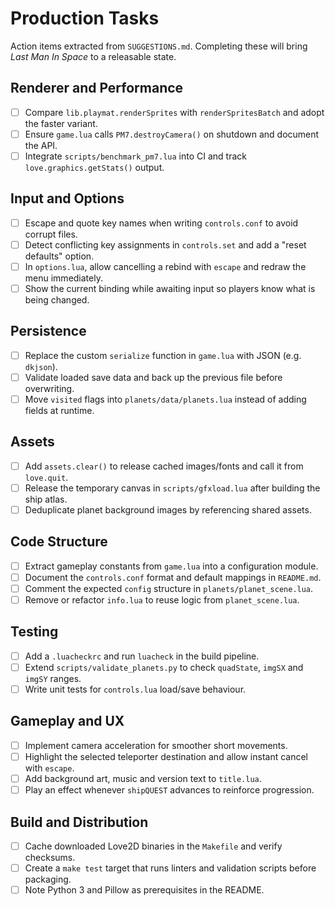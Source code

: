 # Production Tasks

Action items extracted from `SUGGESTIONS.md`.  Completing these will bring *Last Man In Space* to a releasable state.

## Renderer and Performance
- [ ] Compare `lib.playmat.renderSprites` with `renderSpritesBatch` and adopt the faster variant.
- [ ] Ensure `game.lua` calls `PM7.destroyCamera()` on shutdown and document the API.
- [ ] Integrate `scripts/benchmark_pm7.lua` into CI and track `love.graphics.getStats()` output.

## Input and Options
- [ ] Escape and quote key names when writing `controls.conf` to avoid corrupt files.
- [ ] Detect conflicting key assignments in `controls.set` and add a "reset defaults" option.
- [ ] In `options.lua`, allow cancelling a rebind with `escape` and redraw the menu immediately.
- [ ] Show the current binding while awaiting input so players know what is being changed.

## Persistence
- [ ] Replace the custom `serialize` function in `game.lua` with JSON (e.g. `dkjson`).
- [ ] Validate loaded save data and back up the previous file before overwriting.
- [ ] Move `visited` flags into `planets/data/planets.lua` instead of adding fields at runtime.

## Assets
- [ ] Add `assets.clear()` to release cached images/fonts and call it from `love.quit`.
- [ ] Release the temporary canvas in `scripts/gfxload.lua` after building the ship atlas.
- [ ] Deduplicate planet background images by referencing shared assets.

## Code Structure
- [ ] Extract gameplay constants from `game.lua` into a configuration module.
- [ ] Document the `controls.conf` format and default mappings in `README.md`.
- [ ] Comment the expected `config` structure in `planets/planet_scene.lua`.
- [ ] Remove or refactor `info.lua` to reuse logic from `planet_scene.lua`.

## Testing
- [ ] Add a `.luacheckrc` and run `luacheck` in the build pipeline.
- [ ] Extend `scripts/validate_planets.py` to check `quadState`, `imgSX` and `imgSY` ranges.
- [ ] Write unit tests for `controls.lua` load/save behaviour.

## Gameplay and UX
- [ ] Implement camera acceleration for smoother short movements.
- [ ] Highlight the selected teleporter destination and allow instant cancel with `escape`.
- [ ] Add background art, music and version text to `title.lua`.
- [ ] Play an effect whenever `shipQUEST` advances to reinforce progression.

## Build and Distribution
- [ ] Cache downloaded Love2D binaries in the `Makefile` and verify checksums.
- [ ] Create a `make test` target that runs linters and validation scripts before packaging.
- [ ] Note Python 3 and Pillow as prerequisites in the README.
